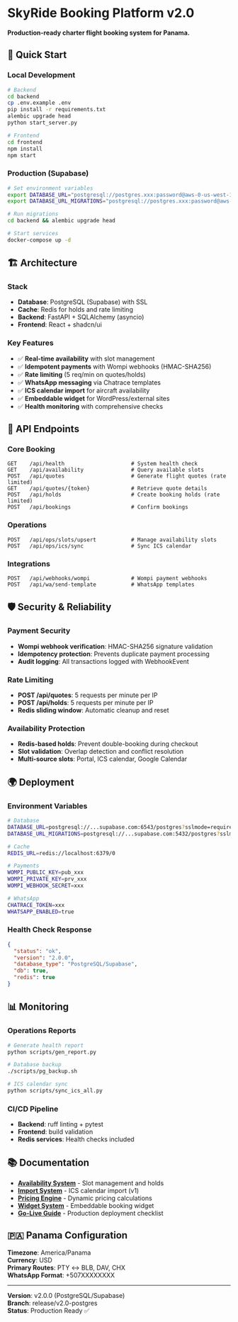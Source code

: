 # SkyRide Booking Platform v2.0

**Production-ready charter flight booking system for Panama.**

## 🚀 Quick Start

### Local Development
```bash
# Backend
cd backend
cp .env.example .env
pip install -r requirements.txt
alembic upgrade head
python start_server.py

# Frontend  
cd frontend
npm install
npm start
```

### Production (Supabase)
```bash
# Set environment variables
export DATABASE_URL="postgresql://postgres.xxx:password@aws-0-us-west-1.pooler.supabase.com:6543/postgres?sslmode=require"
export DATABASE_URL_MIGRATIONS="postgresql://postgres.xxx:password@aws-0-us-west-1.pooler.supabase.com:5432/postgres?sslmode=require"

# Run migrations
cd backend && alembic upgrade head

# Start services
docker-compose up -d
```

## 🏗️ Architecture

### Stack
- **Database**: PostgreSQL (Supabase) with SSL
- **Cache**: Redis for holds and rate limiting
- **Backend**: FastAPI + SQLAlchemy (asyncio)
- **Frontend**: React + shadcn/ui

### Key Features
- ✅ **Real-time availability** with slot management
- ✅ **Idempotent payments** with Wompi webhooks (HMAC-SHA256)
- ✅ **Rate limiting** (5 req/min on quotes/holds)
- ✅ **WhatsApp messaging** via Chatrace templates
- ✅ **ICS calendar import** for aircraft availability
- ✅ **Embeddable widget** for WordPress/external sites
- ✅ **Health monitoring** with comprehensive checks

## 📡 API Endpoints

### Core Booking
```
GET    /api/health                     # System health check
GET    /api/availability               # Query available slots  
POST   /api/quotes                     # Generate flight quotes (rate limited)
GET    /api/quotes/{token}             # Retrieve quote details
POST   /api/holds                      # Create booking holds (rate limited)
POST   /api/bookings                   # Confirm bookings
```

### Operations
```
POST   /api/ops/slots/upsert           # Manage availability slots
POST   /api/ops/ics/sync               # Sync ICS calendar
```

### Integrations
```
POST   /api/webhooks/wompi             # Wompi payment webhooks
POST   /api/wa/send-template           # WhatsApp templates
```

## 🛡️ Security & Reliability

### Payment Security
- **Wompi webhook verification**: HMAC-SHA256 signature validation
- **Idempotency protection**: Prevents duplicate payment processing
- **Audit logging**: All transactions logged with WebhookEvent

### Rate Limiting
- **POST /api/quotes**: 5 requests per minute per IP
- **POST /api/holds**: 5 requests per minute per IP
- **Redis sliding window**: Automatic cleanup and reset

### Availability Protection
- **Redis-based holds**: Prevent double-booking during checkout
- **Slot validation**: Overlap detection and conflict resolution
- **Multi-source slots**: Portal, ICS calendar, Google Calendar

## 🌍 Deployment

### Environment Variables
```bash
# Database
DATABASE_URL=postgresql://...supabase.com:6543/postgres?sslmode=require
DATABASE_URL_MIGRATIONS=postgresql://...supabase.com:5432/postgres?sslmode=require

# Cache
REDIS_URL=redis://localhost:6379/0

# Payments
WOMPI_PUBLIC_KEY=pub_xxx
WOMPI_PRIVATE_KEY=prv_xxx
WOMPI_WEBHOOK_SECRET=xxx

# WhatsApp
CHATRACE_TOKEN=xxx
WHATSAPP_ENABLED=true
```

### Health Check Response
```json
{
  "status": "ok",
  "version": "2.0.0", 
  "database_type": "PostgreSQL/Supabase",
  "db": true,
  "redis": true
}
```

## 📊 Monitoring

### Operations Reports
```bash
# Generate health report
python scripts/gen_report.py

# Database backup
./scripts/pg_backup.sh

# ICS calendar sync
python scripts/sync_ics_all.py
```

### CI/CD Pipeline
- **Backend**: ruff linting + pytest
- **Frontend**: build validation
- **Redis services**: Health checks included

## 📚 Documentation

- [**Availability System**](docs/README_AVAILABILITY.md) - Slot management and holds
- [**Import System**](docs/README_IMPORTS.md) - ICS calendar import (v1)
- [**Pricing Engine**](docs/README_PRICING.md) - Dynamic pricing calculations
- [**Widget System**](docs/README_WIDGET.md) - Embeddable booking widget
- [**Go-Live Guide**](docs/GO_LIVE.md) - Production deployment checklist

## 🇵🇦 Panama Configuration

**Timezone**: America/Panama  
**Currency**: USD  
**Primary Routes**: PTY ↔ BLB, DAV, CHX  
**WhatsApp Format**: +507XXXXXXXX

---

**Version**: v2.0.0 (PostgreSQL/Supabase)  
**Branch**: release/v2.0-postgres  
**Status**: Production Ready ✅
